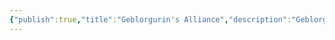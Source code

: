 ```yaml
---
{"publish":true,"title":"Geblorgurin's Alliance","description":"Geblorgurin forms an alliance with the disparate elf and gnome factions of the Tanglewood Peninsula to defeat an invasion by the Vlorn Dynasty, a faction of drow from The Underdark.","created":"2025-07-02T15:10:22.000-04:00","modified":"2025-07-02T17:10:08.000-04:00","published":"2025-07-02T17:10:08.000-04:00","tags":["timeline"],"cssclasses":"","event-date":-20,"display-date":"20 B.T."}
---
```


